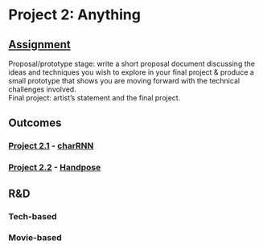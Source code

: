 # Project 2: Anything

## [Assignment](https://pippinbarr.github.io/cart263/projects/project2/)
Proposal/prototype stage: write a short proposal document discussing the ideas and techniques you wish to explore in your final project & produce a small prototype that shows you are moving forward with the technical challenges involved.  
Final project: artist’s statement and the final project.

## Outcomes
### [Project 2.1](https://github.com/ylliez/CART263/tree/main/projects/proj02_anything/proj02_charRNN) - [charRNN](https://ylliez.github.io/CART263/projects/proj02_anything/proj02_charRNN/)
### [Project 2.2](https://github.com/ylliez/CART263/tree/main/projects/proj02_anything/proj02_handpose) - [Handpose](https://ylliez.github.io/CART263/projects/proj02_anything/proj02_handpose/)

## R&D
### Tech-based


### Movie-based
